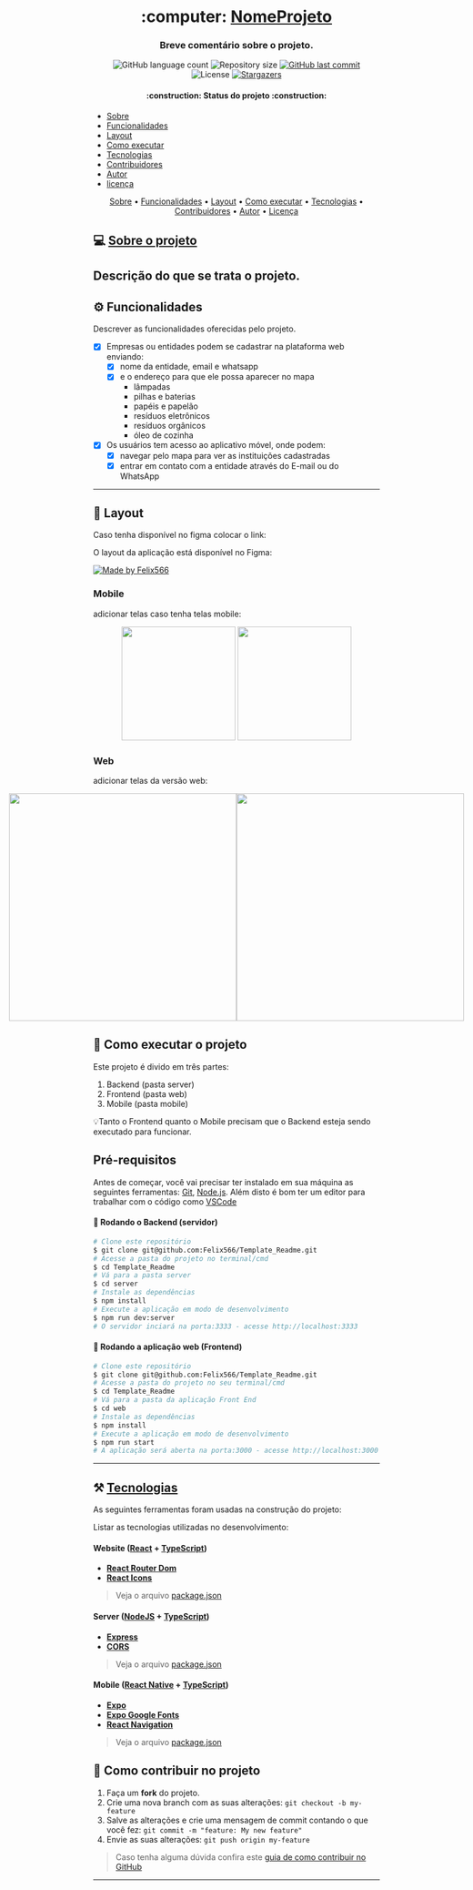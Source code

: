 <h1 align="center">
     :computer: <a href="#" alt="site do projeto"> NomeProjeto </a>
</h1>

<h3 align="center">
   Breve comentário sobre o projeto.
</h3>

<p align="center">
  <img alt="GitHub language count" src="https://img.shields.io/github/languages/count/Felix566/Template_Readme?color=%2304D361">

  <img alt="Repository size" src="https://img.shields.io/github/repo-size/Felix566/Template_Readme">
  
  <a href="https://github.com/Felix566/Template_Readme/commits/master">
    <img alt="GitHub last commit" src="https://img.shields.io/github/last-commit/Felix566/Template_Readme">
  </a>
    
   <img alt="License" src="https://img.shields.io/badge/license-MIT-brightgreen">
   <a href="https://github.com/Felix566/Template_Readme/stargazers">
    <img alt="Stargazers" src="https://img.shields.io/github/stars/Felix566/Template_Readme?style=social">
  </a>
</p>

<h4 align="center">
	:construction: Status do projeto :construction:
</h4>


- [Sobre](#Sobre)
- [Funcionalidades](#funcionalidades)
- [Layout](#layout)
- [Como executar](#como-executar)
- [Tecnologias](#tecnologias)
- [Contribuidores](#contribuidores)
- [Autor](#autor)
- [licença](#licença)

<p align="center">
 <a href="#sobre-o-projeto">Sobre</a> •
 <a href="#funcionalidades">Funcionalidades</a> •
 <a href="#layout">Layout</a> • 
 <a href="#como-executar-o-projeto">Como executar</a> • 
 <a href="#tecnologias">Tecnologias</a> • 
 <a href="#contribuidores">Contribuidores</a> • 
 <a href="#autor">Autor</a> • 
 <a href="#user-content--licença">Licença</a>
</p>

## :computer: [Sobre o projeto](#sobre-o-projeto)
Descrição do que se trata o projeto.
---

## :gear: Funcionalidades
Descrever as funcionalidades oferecidas pelo projeto.
- [x] Empresas ou entidades podem se cadastrar na plataforma web enviando:
  - [x] nome da entidade, email e whatsapp
  - [x] e o endereço para que ele possa aparecer no mapa
    - lâmpadas
    - pilhas e baterias
    - papéis e papelão
    - resíduos eletrônicos
    - resíduos orgânicos
    - óleo de cozinha

- [x] Os usuários tem acesso ao aplicativo móvel, onde podem:
  - [x] navegar pelo mapa para ver as instituições cadastradas
  - [x] entrar em contato com a entidade através do E-mail ou do WhatsApp
---

## :art: Layout
Caso tenha disponível no figma colocar o link:

O layout da aplicação está disponível no Figma:

<a href="link do figma">
  <img alt="Made by Felix566" src="https://img.shields.io/badge/Acessar%20Layout%20-Figma-%2304D361">
</a>

### Mobile
adicionar telas caso tenha telas mobile:

<p align="center">
  <img alt="" title="" src="./assets/home-mobile.png" width="200px">

  <img alt="" title="" src="./assets/detalhes-mobile.svg" width="200px">
</p>

### Web
adicionar telas da versão web:
<p align="center" style="display: flex; align-items: flex-start; justify-content: center;">
  <img alt="" title="" src="./assets/web.svg" width="400px">

  <img alt="" title="" src="./assets/sucesso-web.svg" width="400px">
</p>


## :rocket: Como executar o projeto
Este projeto é divido em três partes:
1. Backend (pasta server) 
2. Frontend (pasta web)
3. Mobile (pasta mobile)

:bulb:Tanto o Frontend quanto o Mobile precisam que o Backend esteja sendo executado para funcionar.

## Pré-requisitos

Antes de começar, você vai precisar ter instalado em sua máquina as seguintes ferramentas:
[Git](https://git-scm.com), [Node.js](https://nodejs.org/en/). 
Além disto é bom ter um editor para trabalhar com o código como [VSCode](https://code.visualstudio.com/)

#### :game_die: Rodando o Backend (servidor)

```bash
# Clone este repositório
$ git clone git@github.com:Felix566/Template_Readme.git
# Acesse a pasta do projeto no terminal/cmd
$ cd Template_Readme
# Vá para a pasta server
$ cd server
# Instale as dependências
$ npm install
# Execute a aplicação em modo de desenvolvimento
$ npm run dev:server
# O servidor inciará na porta:3333 - acesse http://localhost:3333 
```

#### :dart: Rodando a aplicação web (Frontend)

```bash
# Clone este repositório
$ git clone git@github.com:Felix566/Template_Readme.git
# Acesse a pasta do projeto no seu terminal/cmd
$ cd Template_Readme
# Vá para a pasta da aplicação Front End
$ cd web
# Instale as dependências
$ npm install
# Execute a aplicação em modo de desenvolvimento
$ npm run start
# A aplicação será aberta na porta:3000 - acesse http://localhost:3000
```
---

## :hammer_and_pick: [Tecnologias](#tecnologias)

As seguintes ferramentas foram usadas na construção do projeto:

Listar as tecnologias utilizadas no desenvolvimento:
#### **Website**  ([React](https://reactjs.org/)  +  [TypeScript](https://www.typescriptlang.org/))

-   **[React Router Dom](https://github.com/ReactTraining/react-router/tree/master/packages/react-router-dom)**
-   **[React Icons](https://react-icons.github.io/react-icons/)**

> Veja o arquivo  [package.json](https://github.com/Felix566/Template_Readme/blob/master/web/package.json)

#### **Server**  ([NodeJS](https://nodejs.org/en/)  +  [TypeScript](https://www.typescriptlang.org/))

-   **[Express](https://expressjs.com/)**
-   **[CORS](https://expressjs.com/en/resources/middleware/cors.html)**

> Veja o arquivo  [package.json](https://github.com/Felix566/Template_Readme/blob/master/server/package.json)

#### **Mobile**  ([React Native](http://www.reactnative.com/)  +  [TypeScript](https://www.typescriptlang.org/))

-   **[Expo](https://expo.io/)**
-   **[Expo Google Fonts](https://github.com/expo/google-fonts)**
-   **[React Navigation](https://reactnavigation.org/)**

> Veja o arquivo  [package.json](https://github.com/Felix566/Template_Readme/blob/master/mobile/package.json)

## :muscle: Como contribuir no projeto

1. Faça um **fork** do projeto.
2. Crie uma nova branch com as suas alterações: `git checkout -b my-feature`
3. Salve as alterações e crie uma mensagem de commit contando o que você fez: `git commit -m "feature: My new feature"`
4. Envie as suas alterações: `git push origin my-feature`
> Caso tenha alguma dúvida confira este [guia de como contribuir no GitHub](./CONTRIBUTING.md)

---
